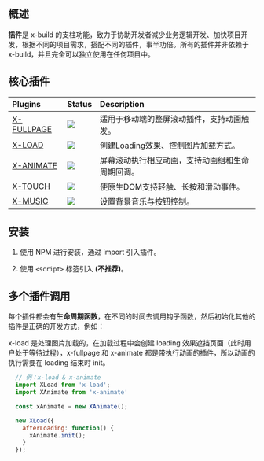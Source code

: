 ## 概述

**插件**是 x-build 的支柱功能，致力于协助开发者减少业务逻辑开发、加快项目开发，根据不同的项目需求，搭配不同的插件，事半功倍。所有的插件并非依赖于 x-build，并且完全可以独立使用在任何项目中。

## 核心插件

| Plugins | Status | Description |
| :------ | :------ | :------ |
| [X-FULLPAGE](x-fullpage.md) | <img src="https://img.shields.io/badge/npm-v1.2.2-blue.svg"> | 适用于移动端的整屏滚动插件，支持动画触发。 |
| [X-LOAD](x-load.md) | <img src="https://img.shields.io/badge/npm-v1.3.4-blue.svg"> | 创建Loading效果、控制图片加载方式。 |
| [X-ANIMATE](x-animate.md) | <img src="https://img.shields.io/badge/npm-v1.0.2-blue.svg"> | 屏幕滚动执行相应动画，支持动画组和生命周期回调。 |
| [X-TOUCH](x-touch.md) | <img src="https://img.shields.io/badge/npm-v1.2.1-blue.svg"> | 使原生DOM支持轻触、长按和滑动事件。 |
| [X-MUSIC](x-music.md) | <img src="https://img.shields.io/badge/npm-v1.0.2-blue.svg"> | 设置背景音乐与按钮控制。 |


## 安装

1. 使用 NPM 进行安装，通过 import 引入插件。

2. 使用 `<script>` 标签引入 **(不推荐)**。

## 多个插件调用

每个插件都会有**生命周期函数**，在不同的时间去调用钩子函数，然后初始化其他的插件是正确的开发方式，例如：

x-load 是处理图片加载的，在加载过程中会创建 loading 效果遮挡页面（此时用户处于等待过程），x-fullpage 和 x-animate 都是带执行动画的插件，所以动画的执行需要在 loading 结束时 init。

```javascript
  // 例：x-load & x-animate
  import XLoad from 'x-load';
  import XAnimate from 'x-animate'

  const xAnimate = new XAnimate();

  new XLoad({
    afterLoading: function() {
      xAnimate.init();
    }
  });
```
